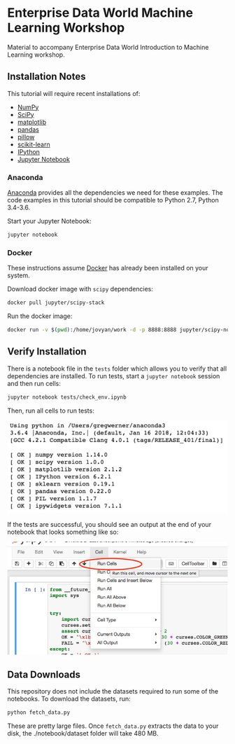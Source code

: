# Enterprise Data World Machine Learning Workshop

Material to accompany Enterprise Data World Introduction to Machine Learning workshop.

Installation Notes
------------------

This tutorial will require recent installations of:

- [NumPy](http://www.numpy.org)
- [SciPy](http://www.scipy.org)
- [matplotlib](http://matplotlib.org)
- [pandas](http://pandas.pydata.org)
- [pillow](https://python-pillow.org)
- [scikit-learn](http://scikit-learn.org/stable/)
- [IPython](http://ipython.readthedocs.org/en/stable/)
- [Jupyter Notebook](http://jupyter.org)

### Anaconda

[Anaconda](https://www.anaconda.com/download/) provides all the dependencies we need for these examples. The code examples in this tutorial should be compatible to Python 2.7, Python 3.4-3.6.

Start your Jupyter Notebook:

```bash
jupyter notebook
```

### Docker

These instructions assume [Docker](https://docs.docker.com/install/) has already been installed on your system.

Download docker image with `scipy` dependencies:

```bash
docker pull jupyter/scipy-stack
```

Run the docker image:

```bash
docker run -v $(pwd):/home/jovyan/work -d -p 8888:8888 jupyter/scipy-notebook
```

Verify Installation
-------------------

There is a notebook file in the `tests` folder which allows you to verify that all dependencies are installed. To run tests, start a `jupyter notebook` session and then run cells:

```bash
jupyter notebook tests/check_env.ipynb
```

Then, run all cells to run tests:

![](images/check_dependencies.png)

If the tests are successful, you should see an output at the end of your notebook that looks something like so:

![](images/check_env.png)

Data Downloads
--------------

This repository does not include the datasets required to run some of the notebooks. To download the datasets, run:

```bash
python fetch_data.py
```

These are pretty large files. Once `fetch_data.py` extracts the data to your disk, the ./notebook/dataset folder will take 480 MB.
